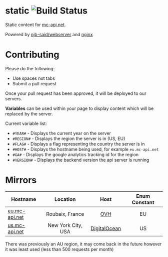 static ![Build Status](http://build.mc-api.net/buildStatus/icon?job=mcapi)
======

Static content for [mc-api.net](https://mc-api.net).

Powered by [njb-said/webserver](https://github.com/njb-said/webserver) and [nginx](http://nginx.org/)

Contributing
======
Please do the following:
- Use spaces not tabs
- Submit a pull request

Once your pull request has been approved, it will be deployed to our servers.

**Variables** can be used within your page to display content which will be replaced by the server.

Current variable list:
- ```#YEAR#``` - Displays the current year on the server
- ```#REGION#``` - Displays the region the server is in (US, EU)
- ```#FLAG#``` - Displays a flag representing the country the server is in
- ```#HOST#``` - Displays the hostname being used, for example ``eu.mc-api.net``
- ```#GA#``` - Displays the google analytics tracking id for the region
- ```#VERSION#``` - Displays the backend version the api server is running

Mirrors
======
| Hostname        | Location           | Host  | Enum Constant |
| ------------- |:-------------:|:-----:|:---------:|
| [eu.mc-api.net](https://eu.mc-api.net)      | Roubaix, France | [OVH](http://imnjb.me/donate) | EU |
| [us.mc-api.net](https://us.mc-api.net)      | New York City, USA | [DigitalOcean](https://www.digitalocean.com/?refcode=f8c7ada39e1b) | US |

There was previously an AU region, it may come back in the future however it was least used (less than 500 requests per month)
